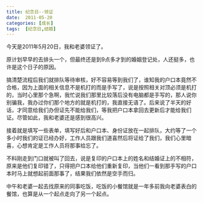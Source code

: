```yaml
---
title: 纪念日--领证
date:  2011-05-20
categories: [成长]
tags:  [纪念日,结婚]
---
```


今天是2011年5月20日，我和老婆领证了。

原计划早早的去排头一个，但最终还是到9点多才到的婚姻登记处，人还挺多，也许是这个日子的原因。

搞清楚流程后我们就排队等待审核，好不容易等到我们了，谁知我的户口本竟然不合格，因为上面的相关信息不是机打的而是手写了，说是按照相关对顶必须是机打的，当时心里那个急啊，我忙说我们那里比较落后没有电脑都是手写的，那人说你别骗我，我办过你们那个地方的就是机打的，我直接无语了。后来说了半天的好话，才同意给我们办但证先不能给我们，等我把户口本拿回去更新后才能给我们证。尽管如此，我和老婆还是感到很高兴。
<!--more-->

接着就是填写一些表单，填写好后和户口本、身份证放在一起排队，大约等了一个多小时我们的证已经办好，工作人员跟我们道喜然后将证给了我们，我们心里暗喜，心想肯定是工作人员将那事给忘了。

不料刚走到门口就被叫了回去，说是复印的户口本上的姓名和结婚证上的不相符，原来是他们复印错了，只得把户口本给他们重新复印，当他们一看到那手写的户口本时马上就想起前面那事了，结果我们依然是空手而归。

中午和老婆一起去找原来的同事吃饭，吃饭的小餐馆就是一年多前我向老婆表白的餐馆，也算是从一个起点走向了另一个起点。

